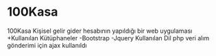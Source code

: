 # 100Kasa
100Kasa
Kişisel gelir gider hesabının yapıldığı bir web uygulaması
  +Kullanılan Kütüphaneler
    -Bootstrap
    -Jquery
Kullanılan Dil php
veri alım gönderimi için ajax kullanıldı
